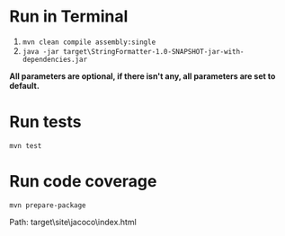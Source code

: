 # Run in Terminal

1. `mvn clean compile assembly:single` 
2. `java -jar target\StringFormatter-1.0-SNAPSHOT-jar-with-dependencies.jar`

**All parameters are optional, if there isn't any, all parameters are set to default.**

# Run tests

`mvn test`

# Run code coverage

`mvn prepare-package`

Path: target\site\jacoco\index.html
